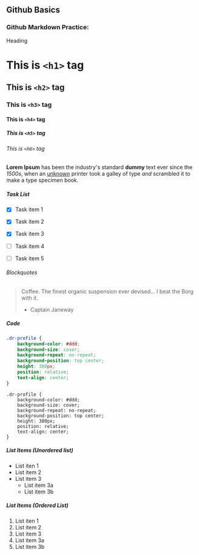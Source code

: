 Github Basics
----------------
### Github Markdown Practice:
Heading
# This is `<h1>` tag
## This is `<h2>` tag
### This is `<h3>` tag
#### This is `<h4>` tag
##### This is `<h5>` tag
###### This is `<h6>` tag


__Lorem Ipsum__ has been the industry's standard **dummy** text ever since the *1500s*, when an [unknown](https://www.lipsum.com/) printer took a galley of type _and_ scrambled it to make a type specimen book.

##### Task List
- [x] Task item 1
- [x] Task item 2
- [x] Task item 3
- [ ] Task item 4
- [ ] Task item 5


###### Blockquotes
> Coffee. The finest organic suspension ever devised... I beat the Borg with it.
> - Captain Janeway


##### Code
```css
.dr-profile {
    background-color: #ddd;
    background-size: cover;
    background-repeat: no-repeat;
    background-position: top center;
    height: 380px;
    position: relative;
    text-align: center;
}
```
```
.dr-profile {
    background-color: #ddd;
    background-size: cover;
    background-repeat: no-repeat;
    background-position: top center;
    height: 380px;
    position: relative;
    text-align: center;
}
```
##### List Items (Unordered list)
* List iten 1
* List item 2
* List item 3
  * List item 3a
  * List item 3b
  
##### List Items (Ordered List)
1. List iten 1
1. List item 2
1. List item 3
  1. List item 3a
  1. List item 3b
